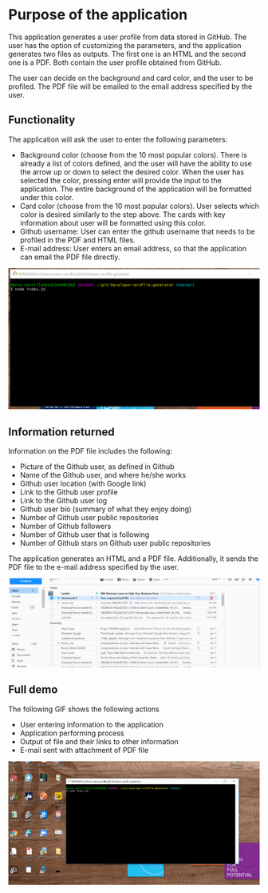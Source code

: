 # Purpose of the application

This application generates a user profile from data stored in GitHub.  The user has the option of customizing the parameters, and the application generates two files as outputs.  The first one is an HTML and the second one is a PDF.  Both contain the user profile obtained from GitHub.

The user can decide on the background and card color, and the user to be profiled.  The PDF file will be emailed to the email address specified by the user.

## Functionality

The application will ask the user to enter the following parameters:

*  Background color (choose from the 10 most popular colors).  There is already a list of colors defined, and the user will have the ability to use the arrow up or down to select the desired color.  When the user has selected the color, pressing enter will provide the input to the application.  The entire background of the application will be formatted under this color.
*  Card color (choose from the 10 most popular colors).  User selects which color is desired similarly to the step above.  The cards with key information about user will be formatted using this color.
*  Github username:  User can enter the github username that needs to be profiled in the PDF and HTML files.  
*  E-mail address:  User enters an email address, so that the application can email the PDF file directly.

![GIF of input](./NodeJScreation.gif)



## Information returned

Information on the PDF file includes the following:

*  Picture of the Github user, as defined in Github
*  Name of the Github user, and where he/she works
*  Github user location (with Google link)
*  Link to the Github user profile
*  Link to the Github user log
*  Github user bio (summary of what they enjoy doing)
*  Number of Github user public repositories
*  Number of Github followers
*  Number of Github user that is following
*  Number of Github stars on Github user public repositories

The application generates an HTML and a PDF file.  Additionally, it sends the PDF file to the e-mail address specified by the user.

![E-mail attachment](./Email-attachment.gif)


## Full demo

The following GIF shows the following actions
* User entering information to the application
* Application performing process
* Output of file and their links to other information
* E-mail sent with attachment of PDF file

![GIF of input](./full-demo.gif)
